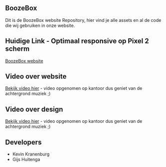 ## BoozeBox

Dit is de BoozeBox website Repository, hier vind je alle assets en al de code die wij gebruiken in onze website.

## Huidige Link - Optimaal responsive op Pixel 2 scherm

[BoozeBox website](http://25953.hosts2.ma-cloud.nl/bewijzenmap/KID/boozebox/public/index.html)

## Video over website

[Bekijk video hier](https://youtu.be/zaQI31gz6PQ) - video opgenomen op kantoor dus geniet van de achtergrond muziek ;)

## Video over design

[Bekijk video hier](https://youtu.be/jHPAIKyGQ7Y) - video opgenomen op kantoor dus geniet van de achtergrond muziek ;)

## Developers

- Kevin Kranenburg
- Gijs Huitenga
